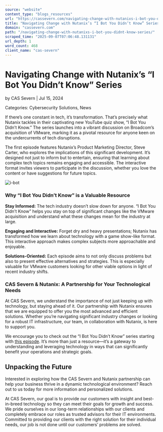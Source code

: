 ```yaml
---
source: "website"
content_type: "blogs_resources"
url: "https://cassevern.com/navigating-change-with-nutanixs-i-bot-you-didnt-know-series/"
title: "Navigating Change with Nutanix’s “I Bot You Didn’t Know” Series"
domain: "cassevern.com"
path: "/navigating-change-with-nutanixs-i-bot-you-didnt-know-series/"
scraped_time: "2025-09-07T07:06:48.131131"
url_depth: 1
word_count: 468
client_name: "cas-severn"
---
```


# Navigating Change with Nutanix’s “I Bot You Didn’t Know” Series

by CAS Severn | Jul 15, 2024

Categories: Cybersecurity Solutions, News

If there’s one constant in tech, it’s transformation. That’s precisely what Nutanix tackles in their captivating new YouTube quiz show, “I Bot You Didn’t Know.” The series launches into a vibrant discussion on Broadcom’s acquisition of VMware, marking it as a pivotal resource for anyone keen on the undercurrents of tech disruptions.

The first episode features Nutanix’s Product Marketing Director, Steve Carter, who explores the implications of this significant development. It’s designed not just to inform but to entertain, ensuring that learning about complex tech topics remains engaging and accessible. The interactive format invites viewers to participate in the discussion, whether you love the content or have suggestions for future topics.

![i-bot](https://cassevern.com/wp-content/uploads/2024/07/i-bot.png)

### Why “I Bot You Didn’t Know” is a Valuable Resource

**Stay Informed:** The tech industry doesn’t slow down for anyone. “I Bot You Didn’t Know” helps you stay on top of significant changes like the VMware acquisition and understand what these changes mean for the industry at large.

**Engaging and Interactive:** Forget dry and heavy presentations; Nutanix has transformed how we learn about technology with a game show-like format. This interactive approach makes complex subjects more approachable and enjoyable.

**Solutions-Oriented:** Each episode aims to not only discuss problems but also to present effective alternatives and strategies. This is especially valuable for VMware customers looking for other viable options in light of recent industry shifts.

### CAS Severn & Nutanix: A Partnership for Your Technological Needs

At CAS Severn, we understand the importance of not just keeping up with technology, but staying ahead of it. Our partnership with Nutanix ensures that we are equipped to offer you the most advanced and efficient solutions. Whether you’re navigating significant industry changes or looking for a robust IT infrastructure, our team, in collaboration with Nutanix, is here to support you.

We encourage you to check out the “I Bot You Didn’t Know” series starting with [this episode](https://www.youtube.com/watch?v=EVvTxnDshwA). It’s more than just a resource—it’s a gateway to understanding and leveraging technology in ways that can significantly benefit your operations and strategic goals.

## Unpacking the Future

Interested in exploring how the CAS Severn and Nutanix partnership can help your business thrive in a dynamic technological environment? Reach out to us today for more information and personalized solutions.

At CAS Severn, our goal is to provide our customers with insight and best-in-breed technology so they can meet their goals for growth and success. We pride ourselves in our long-term relationships with our clients and completely embrace our roles as trusted advisors for their IT environments. Committed to providing our clients with the right solution for their individual needs, our job is not done until our customers’ problems are solved.
